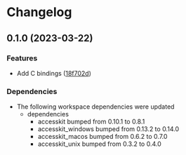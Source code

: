 # Changelog

## 0.1.0 (2023-03-22)


### Features

* Add C bindings ([18f702d](https://github.com/DataTriny/accesskit/commit/18f702d8948cb145392067946cd6ee2d7c008985))


### Dependencies

* The following workspace dependencies were updated
  * dependencies
    * accesskit bumped from 0.10.1 to 0.8.1
    * accesskit_windows bumped from 0.13.2 to 0.14.0
    * accesskit_macos bumped from 0.6.2 to 0.7.0
    * accesskit_unix bumped from 0.3.2 to 0.4.0
